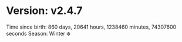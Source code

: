 # Version: v2.4.7
Time since birth: 860 days, 20641 hours, 1238460 minutes, 74307600 seconds
Season: Winter ❄️
